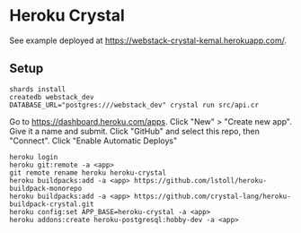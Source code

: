 # Heroku Crystal

See example deployed at
<https://webstack-crystal-kemal.herokuapp.com/>.

## Setup

```
shards install
createdb webstack_dev
DATABASE_URL="postgres:///webstack_dev" crystal run src/api.cr
```

Go to <https://dashboard.heroku.com/apps>.
Click "New" > "Create new app".
Give it a name and submit.
Click "GitHub" and select this repo, then "Connect".
Click "Enable Automatic Deploys"

```
heroku login
heroku git:remote -a <app>
git remote rename heroku heroku-crystal
heroku buildpacks:add -a <app> https://github.com/lstoll/heroku-buildpack-monorepo
heroku buildpacks:add -a <app> https://github.com/crystal-lang/heroku-buildpack-crystal.git
heroku config:set APP_BASE=heroku-crystal -a <app>
heroku addons:create heroku-postgresql:hobby-dev -a <app>
```
